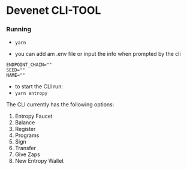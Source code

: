 # Devenet CLI-TOOL 

### Running 

* ``` yarn ```

* you can add am .env file or input the info when prompted by the cli 

```
ENDPOINT_CHAIN=""
SEED=""
NAME=""
```
* to start the CLI run: 
* ```yarn entropy```

The CLI currently has the following options:
1. Entropy Faucet
2. Balance
3. Register
4. Programs
5. Sign
7. Transfer
8. Give Zaps
9. New Entropy Wallet

